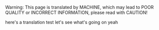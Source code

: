 Warning: This page is translated by MACHINE, which may lead to POOR QUALITY or INCORRECT INFORMATION, please read with CAUTION!

here's a translation test let's see what's going on yeah